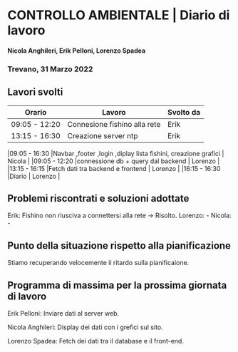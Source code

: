 # CONTROLLO AMBIENTALE | Diario di lavoro
#### Nicola Anghileri, Erik Pelloni, Lorenzo Spadea
### Trevano, 31 Marzo 2022

## Lavori svolti

|Orario        |Lavoro                                              |Svolto da                  |
|--------------|----------------------------------------------------|---------------------------|
|09:05 - 12:20 |Connesione fishino alla rete                        | Erik                      |
|13:15 - 16:30 |Creazione server ntp                                | Erik                      |

|09:05 - 16:30 |Navbar ,footer ,login ,diplay lista fishini, creazione grafici | Nicola         |
|09:05 - 12:20 |connessione db + query dal backend                  | Lorenzo                   |
|13:15 - 16:15 |Fetch dati tra backend e frontend                   | Lorenzo                   |
|16:15 - 16:30 |Diario                                              | Lorenzo       |


##  Problemi riscontrati e soluzioni adottate

Erik: Fishino non riusciva a connettersi alla rete -> Risolto.
Lorenzo: -
Nicola: -

## Punto della situazione rispetto alla pianificazione

Stiamo recuperando velocemente il ritardo sulla pianificaione.

## Programma di massima per la prossima giornata di lavoro

Erik Pelloni: Inviare dati al server web.

Nicola Anghileri: Display dei dati con i grefici sul sito.

Lorenzo Spadea: Fetch dei dati tra il database e il front-end.
